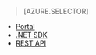 > [AZURE.SELECTOR]
- [Portal](../articles/media-services-portal-get-started.md)
- [.NET SDK](../articles/media-services-dotnet-get-started.md)
- [REST API](../articles/media-services-rest-get-started.md)

<!--HONumber=52--> 
